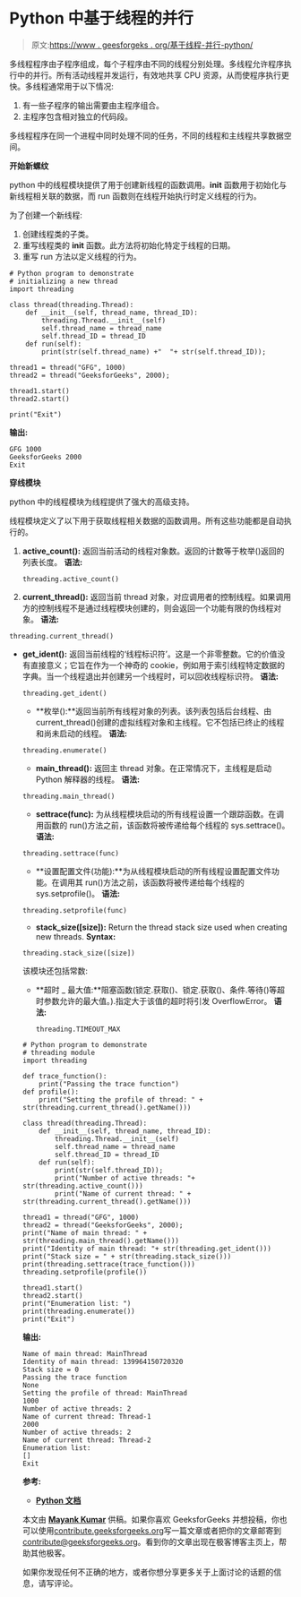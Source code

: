 # Python 中基于线程的并行

> 原文:[https://www . geesforgeks . org/基于线程-并行-python/](https://www.geeksforgeeks.org/thread-based-parallelism-python/)

多线程程序由子程序组成，每个子程序由不同的线程分别处理。多线程允许程序执行中的并行。所有活动线程并发运行，有效地共享 CPU 资源，从而使程序执行更快。多线程通常用于以下情况:

1.  有一些子程序的输出需要由主程序组合。
2.  主程序包含相对独立的代码段。

多线程程序在同一个进程中同时处理不同的任务，不同的线程和主线程共享数据空间。

**开始新螺纹**

python 中的线程模块提供了用于创建新线程的函数调用。__init__ 函数用于初始化与新线程相关联的数据，而 run 函数则在线程开始执行时定义线程的行为。

为了创建一个新线程:

1.  创建线程类的子类。
2.  重写线程类的 __init__ 函数。此方法将初始化特定于线程的日期。
3.  重写 run 方法以定义线程的行为。

```
# Python program to demonstrate
# initializing a new thread
import threading

class thread(threading.Thread):
    def __init__(self, thread_name, thread_ID):
        threading.Thread.__init__(self)
        self.thread_name = thread_name
        self.thread_ID = thread_ID
    def run(self):
        print(str(self.thread_name) +"  "+ str(self.thread_ID));

thread1 = thread("GFG", 1000)
thread2 = thread("GeeksforGeeks", 2000);

thread1.start()
thread2.start()

print("Exit")
```

**输出:**

```
GFG 1000
GeeksforGeeks 2000
Exit
```

**穿线模块**

python 中的线程模块为线程提供了强大的高级支持。

线程模块定义了以下用于获取线程相关数据的函数调用。所有这些功能都是自动执行的。

1.  **active_count():** 返回当前活动的线程对象数。返回的计数等于枚举()返回的列表长度。
    **语法:**

    ```
    threading.active_count()
    ```

2.  **current_thread():** 返回当前 thread 对象，对应调用者的控制线程。如果调用方的控制线程不是通过线程模块创建的，则会返回一个功能有限的伪线程对象。
    **语法:**

```
threading.current_thread()
```

*   **get_ident():** 返回当前线程的‘线程标识符’。这是一个非零整数。它的价值没有直接意义；它旨在作为一个神奇的 cookie，例如用于索引线程特定数据的字典。当一个线程退出并创建另一个线程时，可以回收线程标识符。
    **语法:**

    ```
    threading.get_ident()
    ```

    *   **枚举():**返回当前所有线程对象的列表。该列表包括后台线程、由 current_thread()创建的虚拟线程对象和主线程。它不包括已终止的线程和尚未启动的线程。
    **语法:**

    ```
    threading.enumerate()
    ```

    *   **main_thread():** 返回主 thread 对象。在正常情况下，主线程是启动 Python 解释器的线程。
    **语法:**

    ```
    threading.main_thread()
    ```

    *   **settrace(func):** 为从线程模块启动的所有线程设置一个跟踪函数。在调用函数的 run()方法之前，该函数将被传递给每个线程的 sys.settrace()。
    **语法:**

    ```
    threading.settrace(func)
    ```

    *   **设置配置文件(功能):**为从线程模块启动的所有线程设置配置文件功能。在调用其 run()方法之前，该函数将被传递给每个线程的 sys.setprofile()。
    **语法:**

    ```
    threading.setprofile(func)
    ```

    *   **stack_size([size]):** Return the thread stack size used when creating new threads.
    **Syntax:**

    ```
    threading.stack_size([size])
    ```

    该模块还包括常数:

    *   **超时 _ 最大值:**阻塞函数(锁定.获取()、锁定.获取()、条件.等待()等超时参数允许的最大值。).指定大于该值的超时将引发 OverflowError。
        **语法:**

        ```
        threading.TIMEOUT_MAX
        ```

    ```
    # Python program to demonstrate
    # threading module
    import threading

    def trace_function():
        print("Passing the trace function")
    def profile():
        print("Setting the profile of thread: " + str(threading.current_thread().getName()))

    class thread(threading.Thread):
        def __init__(self, thread_name, thread_ID):
            threading.Thread.__init__(self)
            self.thread_name = thread_name
            self.thread_ID = thread_ID
        def run(self):
            print(str(self.thread_ID));
            print("Number of active threads: "+ str(threading.active_count()))
            print("Name of current thread: " + str(threading.current_thread().getName()))

    thread1 = thread("GFG", 1000)
    thread2 = thread("GeeksforGeeks", 2000);
    print("Name of main thread: " + str(threading.main_thread().getName()))
    print("Identity of main thread: "+ str(threading.get_ident()))
    print("Stack size = " + str(threading.stack_size()))
    print(threading.settrace(trace_function()))
    threading.setprofile(profile())

    thread1.start()
    thread2.start()
    print("Enumeration list: ")
    print(threading.enumerate())
    print("Exit")
    ```

    **输出:**

    ```
    Name of main thread: MainThread
    Identity of main thread: 139964150720320
    Stack size = 0
    Passing the trace function
    None
    Setting the profile of thread: MainThread
    1000
    Number of active threads: 2
    Name of current thread: Thread-1
    2000
    Number of active threads: 2
    Name of current thread: Thread-2
    Enumeration list: 
    []
    Exit
    ```

    **参考:**

    *   **[Python 文档](https://docs.python.org/3/library/threading.html)**

    本文由 [**Mayank Kumar**](https://www.linkedin.com/in/mayank-kumar-a9058b137/) 供稿。如果你喜欢 GeeksforGeeks 并想投稿，你也可以使用[contribute.geeksforgeeks.org](http://www.contribute.geeksforgeeks.org)写一篇文章或者把你的文章邮寄到 contribute@geeksforgeeks.org。看到你的文章出现在极客博客主页上，帮助其他极客。

    如果你发现任何不正确的地方，或者你想分享更多关于上面讨论的话题的信息，请写评论。